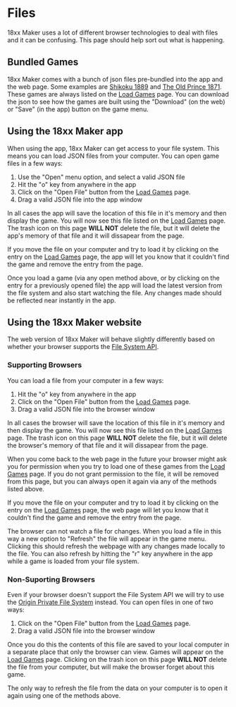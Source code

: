 # Files

18xx Maker uses a lot of different browser technologies to deal with files and
it can be confusing. This page should help sort out what is happening.

## Bundled Games

18xx Maker comes with a bunch of json files pre-bundled into the app and the web
page. Some examples are [Shikoku 1889](/games/1889/map) and [The Old Prince
1871](/games/TheOldPrince1871/map). These games are always listed on the [Load
Games](/games) page. You can download the json to see how the games are built
using the "Download" (on the web) or "Save" (in the app) button on the game
menu.

## Using the 18xx Maker app

When using the app, 18xx Maker can get access to your file system. This means
you can load JSON files from your computer. You can open game files in a few
ways:

1. Use the "Open" menu option, and select a valid JSON file
1. Hit the "o" key from anywhere in the app
1. Click on the "Open File" button from the [Load Games](/games) page.
1. Drag a valid JSON file into the app window

In all cases the app will save the location of this file in it's memory and then
display the game. You will now see this file listed on the [Load Games](/games)
page. The trash icon on this page **WILL NOT** delete the file, but it will
delete the app's memory of that file and it will dissapear from the page.

If you move the file on your computer and try to load it by clicking on the
entry on the [Load Games](/games) page, the app will let you know that it
couldn't find the game and remove the entry from the page.

Once you load a game (via any open method above, or by clicking on the entry for
a previously opened file) the app will load the latest version from the file
system and also start watching the file. Any changes made should be reflected
near instantly in the app.

## Using the 18xx Maker website

The web version of 18xx Maker will behave slightly differently based on whether
your browser supports the [File System
API](https://developer.mozilla.org/en-US/docs/Web/API/File_System_API).

### Supporting Browsers

You can load a file from your computer in a few ways:

1. Hit the "o" key from anywhere in the app
1. Click on the "Open File" button from the [Load Games](/games) page.
1. Drag a valid JSON file into the browser window

In all cases the browser will save the location of this file in it's memory and
then display the game. You will now see this file listed on the [Load
Games](/games) page. The trash icon on this page **WILL NOT** delete the file,
but it will delete the browser's memory of that file and it will dissapear from
the page.

When you come back to the web page in the future your browser might ask you for
permission when you try to load one of these games from the [Load Games](/games)
page. If you do not grant permission to the file, it will be removed from this
page, but you can always open it again via any of the methods listed above.

If you move the file on your computer and try to load it by clicking on the
entry on the [Load Games](/games) page, the web page will let you know that it
couldn't find the game and remove the entry from the page.

The browser can not watch a file for changes. When you load a file in this way a
new option to "Refresh" the file will appear in the game menu. Clicking this
should refresh the webpage with any changes made locally to the file. You can
also refresh by hitting the "r" key anywhere in the app while a game is loaded
from your file system.

### Non-Suporting Browsers

Even if your browser doesn't support the File System API we will try to use the
[Origin Private File
System](https://developer.mozilla.org/en-US/docs/Web/API/File_System_API/Origin_private_file_system)
instead. You can open files in one of two ways:

1. Click on the "Open File" button from the [Load Games](/games) page.
1. Drag a valid JSON file into the browser window

Once you do this the contents of this file are saved to your local computer in a
separate place that only the browser can view. Games will appear on the [Load
Games](/games) page. Clicking on the trash icon on this page **WILL NOT** delete
the file from your computer, but will make the browser forget about this game.

The only way to refresh the file from the data on your computer is to open it
again using one of the methods above.
